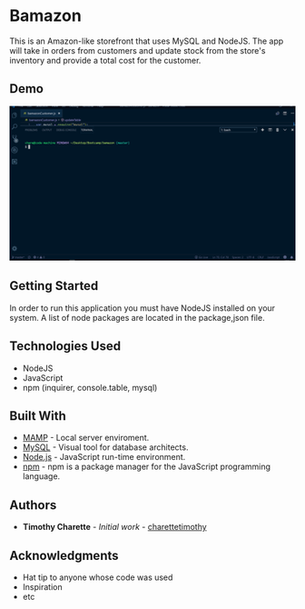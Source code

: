 # Bamazon

This is an Amazon-like storefront that uses MySQL and NodeJS. The app will take in orders from customers and update stock from the store's inventory and provide a total cost for the customer.

## Demo

![bamazon](./bamazon.gif)

## Getting Started

In order to run this application you must have NodeJS installed on your system. A list of node packages are located in the package,json file.

## Technologies Used

- NodeJS
- JavaScript
- npm (inquirer, console.table, mysql)

## Built With

* [MAMP](https://www.mamp.info/en/) - Local server enviroment.
* [MySQL](https://www.mysql.com/products/workbench/) - Visual tool for database architects.
* [Node.js](https://nodejs.org/en/) - JavaScript run-time environment.
* [npm](https://www.npmjs.com/) - npm is a package manager for the JavaScript programming language.

## Authors

* **Timothy Charette** - *Initial work* - [charettetimothy](https://github.com/charettetimothy)

## Acknowledgments

* Hat tip to anyone whose code was used
* Inspiration
* etc
